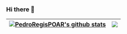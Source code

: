 ### Hi there 👋


| <a href="https://github.com/PedroRegisPOAR/github-readme-stats"><img align="center" src="https://github-readme-stats-git-masterorgs-github-readme-stats-team.vercel.app/api?username=PedroRegisPOAR&include_orgs=true&show_icons=true&theme=dark&locale=en&hide_border=true" alt="PedroRegisPOAR's github stats" /></a> | <a href="https://github.com/PedroRegisPOAR/github-readme-stats"><img align="center" src="https://github-readme-stats-git-masterorgs-github-readme-stats-team.vercel.app/api?username=PedroRegisPOAR&include_orgs=true&hide_border=true" /></a> |
|----------------------------------------------------------------------------------------------------------------------------------------------------------------------------------------------------------------------------------------------------------------------|---------------------------------------------------------------------------------------------------------------------------------------------------------------------------------------------------------------------------|


<!--
**PedroRegisPOAR/PedroRegisPOAR** is a ✨ _special_ ✨ repository because its `README.md` (this file) appears on your GitHub profile.

Here are some ideas to get you started:

- 🔭 I’m currently working on ...
- 🌱 I’m currently learning ...
- 👯 I’m looking to collaborate on ...
- 🤔 I’m looking for help with ...
- 💬 Ask me about ...
- 📫 How to reach me: ...
- 😄 Pronouns: ...
- ⚡ Fun fact: ...
-->
